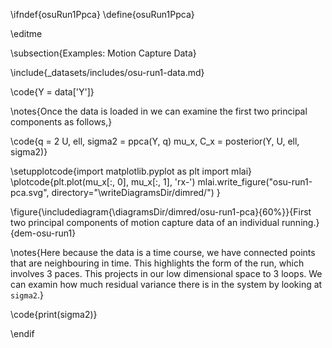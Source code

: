 \ifndef{osuRun1Ppca}
\define{osuRun1Ppca}

\editme

\subsection{Examples: Motion Capture Data}

\include{_datasets/includes/osu-run1-data.md}

\code{Y = data['Y']}

\notes{Once the data is loaded in we can examine the first two principal components as follows,}

\code{q = 2
U, ell, sigma2 = ppca(Y, q)
mu_x, C_x = posterior(Y, U, ell, sigma2)}

\setupplotcode{import matplotlib.pyplot as plt
import mlai}
\plotcode{plt.plot(mu_x[:, 0], mu_x[:, 1], 'rx-')
mlai.write_figure("osu-run1-pca.svg", directory="\writeDiagramsDir/dimred/")
}

\figure{\includediagram{\diagramsDir/dimred/osu-run1-pca}{60%}}{First two principal components of motion capture data of an individual running.}{dem-osu-run1}

\notes{Here because the data is a time course, we have connected points that are
neighbouring in time. This highlights the form of the run, which involves 3
paces. This projects in our low dimensional space to 3 loops. We can examin how
much residual variance there is in the system by looking at `sigma2`.}

\code{print(sigma2)}

\endif
